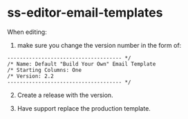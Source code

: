 # ss-editor-email-templates
When editing:

1. make sure you change the version number in the form of: 
```
------------------------------------- */
/* Name: Default "Build Your Own" Email Template
/* Starting Columns: One
/* Version: 2.2
------------------------------------- */
```

2. Create a release with the version.

3. Have support replace the production template.
